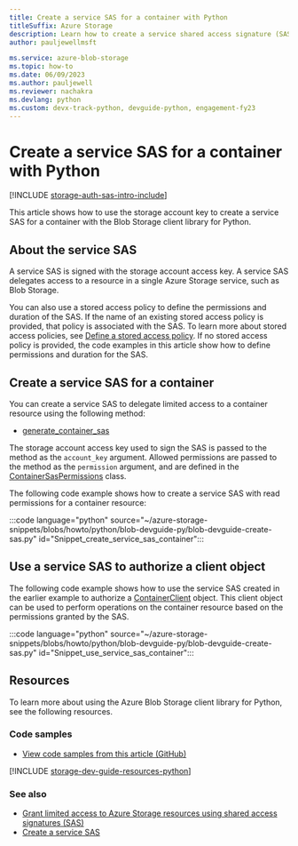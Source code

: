 ```yaml
---
title: Create a service SAS for a container with Python
titleSuffix: Azure Storage
description: Learn how to create a service shared access signature (SAS) for a container using the Azure Blob Storage client library for Python.
author: pauljewellmsft

ms.service: azure-blob-storage
ms.topic: how-to
ms.date: 06/09/2023
ms.author: pauljewell
ms.reviewer: nachakra
ms.devlang: python
ms.custom: devx-track-python, devguide-python, engagement-fy23
---
```


# Create a service SAS for a container with Python

[!INCLUDE [storage-auth-sas-intro-include](../../../includes/storage-auth-sas-intro-include.md)]

This article shows how to use the storage account key to create a service SAS for a container with the Blob Storage client library for Python.

## About the service SAS

A service SAS is signed with the storage account access key. A service SAS delegates access to a resource in a single Azure Storage service, such as Blob Storage.

You can also use a stored access policy to define the permissions and duration of the SAS. If the name of an existing stored access policy is provided, that policy is associated with the SAS. To learn more about stored access policies, see [Define a stored access policy](/rest/api/storageservices/define-stored-access-policy). If no stored access policy is provided, the code examples in this article show how to define permissions and duration for the SAS.

## Create a service SAS for a container

You can create a service SAS to delegate limited access to a container resource using the following method:

- [generate_container_sas](/python/api/azure-storage-blob/azure.storage.blob#azure-storage-blob-generate-blob-sas)

The storage account access key used to sign the SAS is passed to the method as the `account_key` argument. Allowed permissions are passed to the method as the `permission` argument, and are defined in the [ContainerSasPermissions](/python/api/azure-storage-blob/azure.storage.blob.containersaspermissions) class.

The following code example shows how to create a service SAS with read permissions for a container resource:

:::code language="python" source="~/azure-storage-snippets/blobs/howto/python/blob-devguide-py/blob-devguide-create-sas.py" id="Snippet_create_service_sas_container":::

## Use a service SAS to authorize a client object

The following code example shows how to use the service SAS created in the earlier example to authorize a [ContainerClient](/python/api/azure-storage-blob/azure.storage.blob.containerclient) object. This client object can be used to perform operations on the container resource based on the permissions granted by the SAS.

:::code language="python" source="~/azure-storage-snippets/blobs/howto/python/blob-devguide-py/blob-devguide-create-sas.py" id="Snippet_use_service_sas_container":::

## Resources

To learn more about using the Azure Blob Storage client library for Python, see the following resources.

### Code samples

- [View code samples from this article (GitHub)](https://github.com/Azure-Samples/AzureStorageSnippets/blob/master/blobs/howto/python/blob-devguide-py/blob-devguide-create-sas.py)

[!INCLUDE [storage-dev-guide-resources-python](../../../includes/storage-dev-guides/storage-dev-guide-resources-python.md)]

### See also

- [Grant limited access to Azure Storage resources using shared access signatures (SAS)](../common/storage-sas-overview.md)
- [Create a service SAS](/rest/api/storageservices/create-service-sas)
